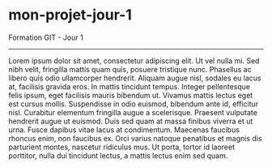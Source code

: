 # mon-projet-jour-1
Formation GIT - Jour 1

---
Lorem ipsum dolor sit amet, consectetur adipiscing elit. Ut vel nulla mi. Sed nibh velit, fringilla mattis quam quis, posuere tristique nunc. Phasellus ac libero quis odio ullamcorper hendrerit. Aliquam augue nisl, sodales eu lacus at, facilisis gravida eros. In mattis tincidunt tempus. Integer pellentesque felis ipsum, eget facilisis mauris bibendum ut. Vivamus mattis lectus eget est cursus mollis.
Suspendisse in odio euismod, bibendum ante id, efficitur nisl. Curabitur elementum fringilla augue a scelerisque. Praesent vulputate hendrerit augue ut euismod. Duis sed quam at massa finibus viverra et ut urna. Fusce dapibus vitae lacus at condimentum. Maecenas faucibus rhoncus enim, non faucibus ex. Orci varius natoque penatibus et magnis dis parturient montes, nascetur ridiculus mus. Ut porta, tortor id laoreet porttitor, nulla dui tincidunt lectus, a mattis lectus enim sed quam.

